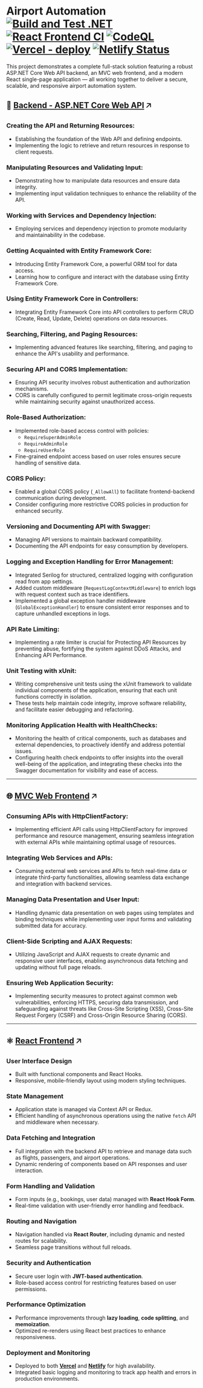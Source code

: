 # Airport Automation <br /> [![Build and Test .NET](https://github.com/crni99/airport-automation/actions/workflows/dotnet.yml/badge.svg)](https://github.com/crni99/airport-automation/actions/workflows/dotnet.yml) [![React Frontend CI](https://github.com/crni99/airport-automation/actions/workflows/node.js.yml/badge.svg)](https://github.com/crni99/airport-automation/actions/workflows/node.js.yml) [![CodeQL](https://github.com/crni99/airport-automation/actions/workflows/github-code-scanning/codeql/badge.svg)](https://github.com/crni99/airport-automation/actions/workflows/github-code-scanning/codeql) [![Vercel - deploy](https://img.shields.io/badge/Vercel-deployed-30c352?logo=vercel&labelColor=2f353b)](https://airport-automation.vercel.app/) [![Netlify Status](https://api.netlify.com/api/v1/badges/f68f50c9-da24-4df3-a645-973662999506/deploy-status)](https://app.netlify.com/projects/airport-automation/deploys)


This project demonstrates a complete full-stack solution featuring a robust ASP.NET Core Web API backend, an MVC web frontend, and a modern React single-page application — all working together to deliver a secure, scalable, and responsive airport automation system.

## 📡 [Backend - ASP.NET Core Web API](https://github.com/crni99/airport-automation/tree/main/backend/Airport%D0%90utomationApi) 🡥

### Creating the API and Returning Resources:
- Establishing the foundation of the Web API and defining endpoints.
- Implementing the logic to retrieve and return resources in response to client requests.

### Manipulating Resources and Validating Input:
- Demonstrating how to manipulate data resources and ensure data integrity.
- Implementing input validation techniques to enhance the reliability of the API.

### Working with Services and Dependency Injection:
- Employing services and dependency injection to promote modularity and maintainability in the codebase.

### Getting Acquainted with Entity Framework Core:
- Introducing Entity Framework Core, a powerful ORM tool for data access.
- Learning how to configure and interact with the database using Entity Framework Core.

### Using Entity Framework Core in Controllers:
- Integrating Entity Framework Core into API controllers to perform CRUD (Create, Read, Update, Delete) operations on data resources.

### Searching, Filtering, and Paging Resources:
- Implementing advanced features like searching, filtering, and paging to enhance the API's usability and performance.

### Securing API and CORS Implementation:
- Ensuring API security involves robust authentication and authorization mechanisms.
- CORS is carefully configured to permit legitimate cross-origin requests while maintaining security against unauthorized access.

### Role-Based Authorization:
- Implemented role-based access control with policies:
  - `RequireSuperAdminRole`
  - `RequireAdminRole`
  - `RequireUserRole`
- Fine-grained endpoint access based on user roles ensures secure handling of sensitive data.

### CORS Policy:
- Enabled a global CORS policy (`_AllowAll`) to facilitate frontend-backend communication during development.
- Consider configuring more restrictive CORS policies in production for enhanced security.

### Versioning and Documenting API with Swagger:
- Managing API versions to maintain backward compatibility.
- Documenting the API endpoints for easy consumption by developers.

### Logging and Exception Handling for Error Management:
- Integrated Serilog for structured, centralized logging with configuration read from app settings.
- Added custom middleware (`RequestLogContextMiddleware`) to enrich logs with request context such as trace identifiers.
- Implemented a global exception handler middleware (`GlobalExceptionHandler`) to ensure consistent error responses and to capture unhandled exceptions in logs.

### API Rate Limiting:
- Implementing a rate limiter is crucial for Protecting API Resources by preventing abuse, fortifying the system against DDoS Attacks, and Enhancing API Performance.

### Unit Testing with xUnit: 
- Writing comprehensive unit tests using the xUnit framework to validate individual components of the application, ensuring that each unit functions correctly in isolation. 
- These tests help maintain code integrity, improve software reliability, and facilitate easier debugging and refactoring.

### Monitoring Application Health with HealthChecks:
- Monitoring the health of critical components, such as databases and external dependencies, to proactively identify and address potential issues.
- Configuring health check endpoints to offer insights into the overall well-being of the application, and integrating these checks into the Swagger documentation for visibility and ease of access.
___

## 🌐 [MVC Web Frontend](https://github.com/crni99/airport-automation/tree/main/mvc-frontend/AirportAutomationWeb) 🡥

### Consuming APIs with HttpClientFactory:
- Implementing efficient API calls using HttpClientFactory for improved performance and resource management, ensuring seamless integration with external APIs while maintaining optimal usage of resources.

### Integrating Web Services and APIs:
- Consuming external web services and APIs to fetch real-time data or integrate third-party functionalities, allowing seamless data exchange and integration with backend services.

### Managing Data Presentation and User Input:
- Handling dynamic data presentation on web pages using templates and binding techniques while implementing user input forms and validating submitted data for accuracy.

### Client-Side Scripting and AJAX Requests:
- Utilizing JavaScript and AJAX requests to create dynamic and responsive user interfaces, enabling asynchronous data fetching and updating without full page reloads.

### Ensuring Web Application Security:
- Implementing security measures to protect against common web vulnerabilities, enforcing HTTPS, securing data transmission, and safeguarding against threats like Cross-Site Scripting (XSS), Cross-Site Request Forgery (CSRF) and Cross-Origin Resource Sharing (CORS).
___

## ⚛️ [React Frontend](https://github.com/crni99/airport-automation/tree/main/react-frontend/src) 🡥

### User Interface Design
- Built with functional components and React Hooks.
- Responsive, mobile-friendly layout using modern styling techniques.

### State Management
- Application state is managed via Context API or Redux.
- Efficient handling of asynchronous operations using the native `fetch` API and middleware when necessary.

### Data Fetching and Integration
- Full integration with the backend API to retrieve and manage data such as flights, passengers, and airport operations.
- Dynamic rendering of components based on API responses and user interaction.

### Form Handling and Validation
- Form inputs (e.g., bookings, user data) managed with **React Hook Form**.
- Real-time validation with user-friendly error handling and feedback.

### Routing and Navigation
- Navigation handled via **React Router**, including dynamic and nested routes for scalability.
- Seamless page transitions without full reloads.

### Security and Authentication
- Secure user login with **JWT-based authentication**.
- Role-based access control for restricting features based on user permissions.

### Performance Optimization
- Performance improvements through **lazy loading**, **code splitting**, and **memoization**.
- Optimized re-renders using React best practices to enhance responsiveness.

### Deployment and Monitoring
- Deployed to both **<a href="https://airport-automation.vercel.app/" target="_blank">Vercel</a>** and **<a href="https://airport-automation.netlify.app/" target="_blank">Netlify</a>** for high availability.
- Integrated basic logging and monitoring to track app health and errors in production environments.
